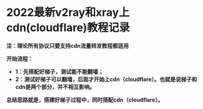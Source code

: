 # 2022最新v2ray和xray上cdn(cloudflare)教程记录

**注：理论所有协议只要支持cdn流量转发教程都适用**

**开始流程：**

* **1：先搭配好梯子，测试能不能翻墙；**
*   **2：测试好梯子可以翻墙，后面才开始上cdn（cloudflare）。也就是说梯子和cdn是两个部分，并不相互影响。**

**总结思路就是，搭建好梯子过程中，同时搭配cdn（cloudflare）。**
